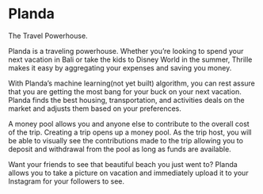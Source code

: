 # Planda

The Travel Powerhouse.

Planda is a traveling powerhouse. Whether you’re looking to spend your next vacation in Bali or take the kids to Disney World in the summer, Thrille makes it easy by aggregating your expenses and saving you money.

With Planda’s machine learning(not yet built) algorithm, you can rest assure that you are getting the most bang for your buck on your next vacation. Planda finds the best housing, transportation, and activities deals on the market and adjusts them based on your preferences.

A money pool allows you and anyone else to contribute to the overall cost of the trip. Creating a trip opens up a money pool. As the trip host, you will be able to visually see the contributions made to the trip allowing you to deposit and withdrawal from the pool as long as funds are available.

Want your friends to see that beautiful beach you just went to? Planda allows you to take a picture on vacation and immediately upload it to your Instagram for your followers to see.
